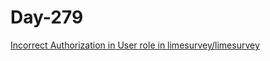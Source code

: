 # Day-279

[Incorrect Authorization in User role in limesurvey/limesurvey](https://huntr.dev/bounties/1ca7c218-0a13-4217-972e-f80b6c8323f4/)

